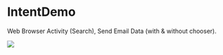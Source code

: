 # IntentDemo
Web Browser Activity (Search), Send Email Data (with &amp; without chooser).

<img src="https://s2.gifyu.com/images/ezgif.com-gif-maker0358d57f89068ac2.gif"/>
